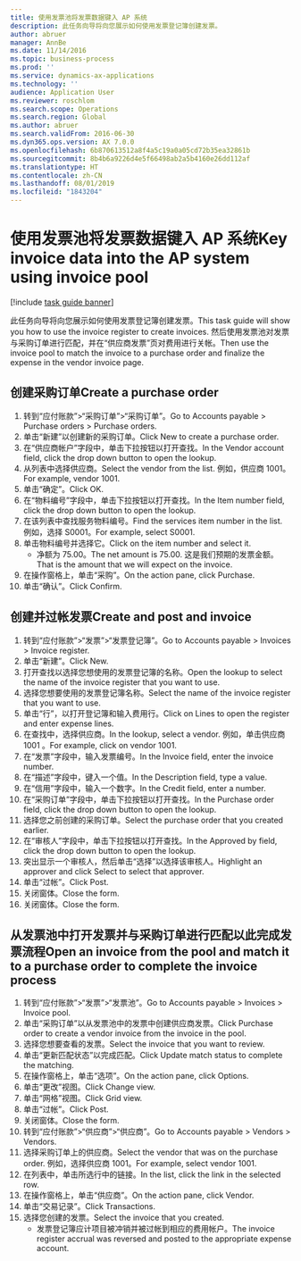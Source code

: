 ```yaml
---
title: 使用发票池将发票数据键入 AP 系统
description: 此任务向导将向您展示如何使用发票登记簿创建发票。
author: abruer
manager: AnnBe
ms.date: 11/14/2016
ms.topic: business-process
ms.prod: ''
ms.service: dynamics-ax-applications
ms.technology: ''
audience: Application User
ms.reviewer: roschlom
ms.search.scope: Operations
ms.search.region: Global
ms.author: abruer
ms.search.validFrom: 2016-06-30
ms.dyn365.ops.version: AX 7.0.0
ms.openlocfilehash: 6b870613512a8f4a5c19a0a05cd72b35ea32861b
ms.sourcegitcommit: 8b4b6a9226d4e5f66498ab2a5b4160e26dd112af
ms.translationtype: HT
ms.contentlocale: zh-CN
ms.lasthandoff: 08/01/2019
ms.locfileid: "1843204"
---
```

# <a name="key-invoice-data-into-the-ap-system-using-invoice-pool"></a><span data-ttu-id="064c5-103">使用发票池将发票数据键入 AP 系统</span><span class="sxs-lookup"><span data-stu-id="064c5-103">Key invoice data into the AP system using invoice pool</span></span>

[!include [task guide banner](../../includes/task-guide-banner.md)]

<span data-ttu-id="064c5-104">此任务向导将向您展示如何使用发票登记簿创建发票。</span><span class="sxs-lookup"><span data-stu-id="064c5-104">This task guide will show you how to use the invoice register to create invoices.</span></span>  <span data-ttu-id="064c5-105">然后使用发票池对发票与采购订单进行匹配，并在“供应商发票”页对费用进行关帐。</span><span class="sxs-lookup"><span data-stu-id="064c5-105">Then use the invoice pool to match the invoice to a purchase order and finalize the expense in the vendor invoice page.</span></span>


## <a name="create-a-purchase-order"></a><span data-ttu-id="064c5-106">创建采购订单</span><span class="sxs-lookup"><span data-stu-id="064c5-106">Create a purchase order</span></span>
1. <span data-ttu-id="064c5-107">转到“应付账款”>“采购订单”>“采购订单”。</span><span class="sxs-lookup"><span data-stu-id="064c5-107">Go to Accounts payable > Purchase orders > Purchase orders.</span></span>
2. <span data-ttu-id="064c5-108">单击“新建”以创建新的采购订单。</span><span class="sxs-lookup"><span data-stu-id="064c5-108">Click New to create a purchase order.</span></span>
3. <span data-ttu-id="064c5-109">在“供应商帐户”字段中，单击下拉按钮以打开查找。</span><span class="sxs-lookup"><span data-stu-id="064c5-109">In the Vendor account field, click the drop down button to open the lookup.</span></span>
4. <span data-ttu-id="064c5-110">从列表中选择供应商。</span><span class="sxs-lookup"><span data-stu-id="064c5-110">Select the vendor from the list.</span></span> <span data-ttu-id="064c5-111">例如，供应商 1001。</span><span class="sxs-lookup"><span data-stu-id="064c5-111">For example, vendor 1001.</span></span>
5. <span data-ttu-id="064c5-112">单击“确定”。</span><span class="sxs-lookup"><span data-stu-id="064c5-112">Click OK.</span></span>
6. <span data-ttu-id="064c5-113">在“物料编号”字段中，单击下拉按钮以打开查找。</span><span class="sxs-lookup"><span data-stu-id="064c5-113">In the Item number field, click the drop down button to open the lookup.</span></span>
7. <span data-ttu-id="064c5-114">在该列表中查找服务物料编号。</span><span class="sxs-lookup"><span data-stu-id="064c5-114">Find the services item number in the list.</span></span> <span data-ttu-id="064c5-115">例如，选择 S0001。</span><span class="sxs-lookup"><span data-stu-id="064c5-115">For example, select S0001.</span></span>
8. <span data-ttu-id="064c5-116">单击物料编号并选择它。</span><span class="sxs-lookup"><span data-stu-id="064c5-116">Click on the item number and select it.</span></span>
    * <span data-ttu-id="064c5-117">净额为 75.00。</span><span class="sxs-lookup"><span data-stu-id="064c5-117">The net amount is 75.00.</span></span>  <span data-ttu-id="064c5-118">这是我们预期的发票金额。</span><span class="sxs-lookup"><span data-stu-id="064c5-118">That is the amount that we will expect on the invoice.</span></span>  
9. <span data-ttu-id="064c5-119">在操作窗格上，单击“采购”。</span><span class="sxs-lookup"><span data-stu-id="064c5-119">On the action pane, click Purchase.</span></span>
10. <span data-ttu-id="064c5-120">单击“确认”。</span><span class="sxs-lookup"><span data-stu-id="064c5-120">Click Confirm.</span></span>

## <a name="create-and-post-and-invoice"></a><span data-ttu-id="064c5-121">创建并过帐发票</span><span class="sxs-lookup"><span data-stu-id="064c5-121">Create and post and invoice</span></span>
1. <span data-ttu-id="064c5-122">转到“应付账款”>“发票”>“发票登记簿”。</span><span class="sxs-lookup"><span data-stu-id="064c5-122">Go to Accounts payable > Invoices > Invoice register.</span></span>
2. <span data-ttu-id="064c5-123">单击“新建”。</span><span class="sxs-lookup"><span data-stu-id="064c5-123">Click New.</span></span>
3. <span data-ttu-id="064c5-124">打开查找以选择您想使用的发票登记簿的名称。</span><span class="sxs-lookup"><span data-stu-id="064c5-124">Open the lookup to select the name of the invoice register that you want to use.</span></span>
4. <span data-ttu-id="064c5-125">选择您想要使用的发票登记簿名称。</span><span class="sxs-lookup"><span data-stu-id="064c5-125">Select the name of the invoice register that you want to use.</span></span>
5. <span data-ttu-id="064c5-126">单击“行”，以打开登记簿和输入费用行。</span><span class="sxs-lookup"><span data-stu-id="064c5-126">Click on Lines to open the register and enter expense lines.</span></span>
6. <span data-ttu-id="064c5-127">在查找中，选择供应商。</span><span class="sxs-lookup"><span data-stu-id="064c5-127">In the lookup, select a vendor.</span></span> <span data-ttu-id="064c5-128">例如，单击供应商 1001 。</span><span class="sxs-lookup"><span data-stu-id="064c5-128">For example, click on vendor 1001.</span></span>
7. <span data-ttu-id="064c5-129">在“发票”字段中，输入发票编号。</span><span class="sxs-lookup"><span data-stu-id="064c5-129">In the Invoice field, enter the invoice number.</span></span>
8. <span data-ttu-id="064c5-130">在“描述”字段中，键入一个值。</span><span class="sxs-lookup"><span data-stu-id="064c5-130">In the Description field, type a value.</span></span>
9. <span data-ttu-id="064c5-131">在“信用”字段中，输入一个数字。</span><span class="sxs-lookup"><span data-stu-id="064c5-131">In the Credit field, enter a number.</span></span>
10. <span data-ttu-id="064c5-132">在“采购订单”字段中，单击下拉按钮以打开查找。</span><span class="sxs-lookup"><span data-stu-id="064c5-132">In the Purchase order field, click the drop down button to open the lookup.</span></span>
11. <span data-ttu-id="064c5-133">选择您之前创建的采购订单。</span><span class="sxs-lookup"><span data-stu-id="064c5-133">Select the purchase order that you created earlier.</span></span>
12. <span data-ttu-id="064c5-134">在“审核人”字段中，单击下拉按钮以打开查找。</span><span class="sxs-lookup"><span data-stu-id="064c5-134">In the Approved by field, click the drop down button to open the lookup.</span></span>
13. <span data-ttu-id="064c5-135">突出显示一个审核人，然后单击“选择”以选择该审核人。</span><span class="sxs-lookup"><span data-stu-id="064c5-135">Highlight an approver and click Select to select that approver.</span></span>
14. <span data-ttu-id="064c5-136">单击“过帐”。</span><span class="sxs-lookup"><span data-stu-id="064c5-136">Click Post.</span></span>
15. <span data-ttu-id="064c5-137">关闭窗体。</span><span class="sxs-lookup"><span data-stu-id="064c5-137">Close the form.</span></span>
16. <span data-ttu-id="064c5-138">关闭窗体。</span><span class="sxs-lookup"><span data-stu-id="064c5-138">Close the form.</span></span>

## <a name="open-an-invoice-from-the-pool-and-match-it-to-a-purchase-order-to-complete-the-invoice-process"></a><span data-ttu-id="064c5-139">从发票池中打开发票并与采购订单进行匹配以此完成发票流程</span><span class="sxs-lookup"><span data-stu-id="064c5-139">Open an invoice from the pool and match it to a purchase order to complete the invoice process</span></span>
1. <span data-ttu-id="064c5-140">转到“应付账款”>“发票”>“发票池”。</span><span class="sxs-lookup"><span data-stu-id="064c5-140">Go to Accounts payable > Invoices > Invoice pool.</span></span>
2. <span data-ttu-id="064c5-141">单击“采购订单”以从发票池中的发票中创建供应商发票。</span><span class="sxs-lookup"><span data-stu-id="064c5-141">Click Purchase order to create a vendor invoice from the invoice in the pool.</span></span>
3. <span data-ttu-id="064c5-142">选择您想要查看的发票。</span><span class="sxs-lookup"><span data-stu-id="064c5-142">Select the invoice that you want to review.</span></span>
4. <span data-ttu-id="064c5-143">单击“更新匹配状态”以完成匹配。</span><span class="sxs-lookup"><span data-stu-id="064c5-143">Click Update match status to complete the matching.</span></span>
5. <span data-ttu-id="064c5-144">在操作窗格上，单击“选项”。</span><span class="sxs-lookup"><span data-stu-id="064c5-144">On the action pane, click Options.</span></span>
6. <span data-ttu-id="064c5-145">单击“更改”视图。</span><span class="sxs-lookup"><span data-stu-id="064c5-145">Click Change view.</span></span>
7. <span data-ttu-id="064c5-146">单击“网格”视图。</span><span class="sxs-lookup"><span data-stu-id="064c5-146">Click Grid view.</span></span>
8. <span data-ttu-id="064c5-147">单击“过帐”。</span><span class="sxs-lookup"><span data-stu-id="064c5-147">Click Post.</span></span>
9. <span data-ttu-id="064c5-148">关闭窗体。</span><span class="sxs-lookup"><span data-stu-id="064c5-148">Close the form.</span></span>
10. <span data-ttu-id="064c5-149">转到“应付账款”>“供应商”>“供应商”。</span><span class="sxs-lookup"><span data-stu-id="064c5-149">Go to Accounts payable > Vendors > Vendors.</span></span>
11. <span data-ttu-id="064c5-150">选择采购订单上的供应商。</span><span class="sxs-lookup"><span data-stu-id="064c5-150">Select the vendor that was on the purchase order.</span></span> <span data-ttu-id="064c5-151">例如，选择供应商 1001。</span><span class="sxs-lookup"><span data-stu-id="064c5-151">For example, select vendor 1001.</span></span>
12. <span data-ttu-id="064c5-152">在列表中，单击所选行中的链接。</span><span class="sxs-lookup"><span data-stu-id="064c5-152">In the list, click the link in the selected row.</span></span>
13. <span data-ttu-id="064c5-153">在操作窗格上，单击“供应商”。</span><span class="sxs-lookup"><span data-stu-id="064c5-153">On the action pane, click Vendor.</span></span>
14. <span data-ttu-id="064c5-154">单击“交易记录”。</span><span class="sxs-lookup"><span data-stu-id="064c5-154">Click Transactions.</span></span>
15. <span data-ttu-id="064c5-155">选择您创建的发票。</span><span class="sxs-lookup"><span data-stu-id="064c5-155">Select the invoice that you created.</span></span>
    * <span data-ttu-id="064c5-156">发票登记簿应计项目被冲销并被过帐到相应的费用帐户。</span><span class="sxs-lookup"><span data-stu-id="064c5-156">The invoice register accrual was reversed and posted to the appropriate expense account.</span></span>  

